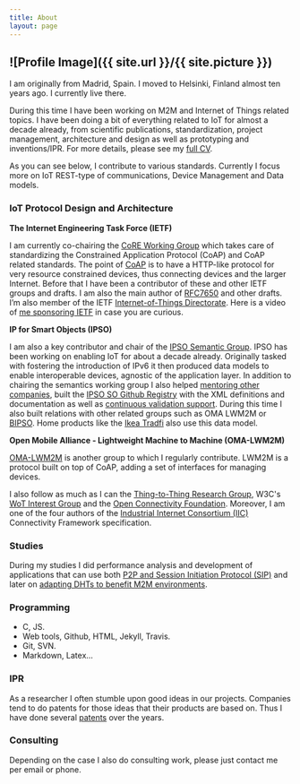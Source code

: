 ```yaml
---
title: About
layout: page
---
```

![Profile Image]({{ site.url }}/{{ site.picture }})
---

I am originally from Madrid, Spain. I moved to Helsinki, Finland almost ten years ago. I currently live there.

During this time I have been working on M2M and Internet of Things related topics. I have been doing a bit of everything related to IoT for almost a decade already, from scientific publications, standardization, project management, architecture and design as well as prototyping and inventions/IPR. For more details, please see my [full CV](/assets/files/jaime_cv.pdf).

As you can see below, I contribute to various standards. Currently I focus more on IoT REST-type of communications, Device Management and Data models.

### IoT Protocol Design and Architecture

**The Internet Engineering Task Force (IETF)**

I am currently co-chairing the [CoRE Working Group](https://datatracker.ietf.org/wg/core/charter/) which takes care of standardizing the Constrained Application Protocol (CoAP) and CoAP related standards. The point of [CoAP](https://tools.ietf.org/html/rfc7252) is to have a HTTP-like protocol for very resource constrained devices, thus connecting devices and the larger Internet. Before that I have been a contributor of these and other IETF groups and drafts. I am also the main author of [RFC7650](https://tools.ietf.org/html/rfc7650) and other drafts.
I’m also member of the IETF [Internet-of-Things Directorate](https://trac.ietf.org/trac/int/wiki/IOTDirWiki). Here is a video of [me sponsoring IETF](https://www.youtube.com/watch?v=uhnEG7_fCEs&feature=youtu.be) in case you are curious.

**IP for Smart Objects (IPSO)**

I am also a key contributor and chair of the [IPSO Semantic Group](http://www.ipso-alliance.org). IPSO has been working on enabling IoT for about a decade already. Originally tasked with fostering the introduction of IPv6 it then produced data models to enable interoperable devices, agnostic of the application layer. In addition to chairing the semantics working group I also helped [mentoring other companies](http://www.ipsochallenge.com/judges-mentors/), built the [IPSO SO Github Registry](http://ipso-alliance.github.io/pub/) with the XML definitions and documentation as well as [continuous validation support](https://travis-ci.org/IPSO-Alliance/pub). During this time I also built relations with other related groups such as OMA LWM2M or [BIPSO](http://bluetoother.github.io/bipso/#/). Home products like the [Ikea Tradfi](https://www.domoticz.com/forum/viewtopic.php?t=13882&start=20) also use this data model.

**Open Mobile Alliance - Lightweight Machine to Machine (OMA-LWM2M)**

[OMA-LWM2M](http://openmobilealliance.org) is another group to which I regularly contribute. LWM2M is a protocol built on top of CoAP, adding a set of interfaces for managing devices.

I also follow as much as I can the [Thing-to-Thing Research Group](https://github.com/t2trg), W3C's [WoT Interest Group](https://github.com/w3c/wot/) and the [Open Connectivity Foundation](https://openconnectivity.org). Moreover, I am one of the four authors of the [Industrial Internet Consortium (IIC)](https://www.iiconsortium.org/pdf/IIC_PUB_G5_V1.0_PB_20170228.pdf) Connectivity Framework specification.

### Studies

During my studies I did performance analysis and development of applications that can use both [P2P and Session Initiation Protocol (SIP)](/assets/files/thesis_reload.pdf) and later on [adapting DHTs to benefit M2M environments](/assets/files/thesis_dht_m2m.pdf).

### Programming

* C, JS.
* Web tools, Github, HTML, Jekyll, Travis.
* Git, SVN.
* Markdown, Latex...

### IPR

As a researcher I often stumble upon good ideas in our projects. Companies tend to do patents for those ideas that their products are based on. Thus I have done several [patents](https://patents.google.com/?inventor=Jaime+Jiménez&assignee=Ericsson&language=ENGLISH&num=50&sort=new) over the years.

### Consulting

Depending on the case I also do consulting work, please just contact me per email or phone.

